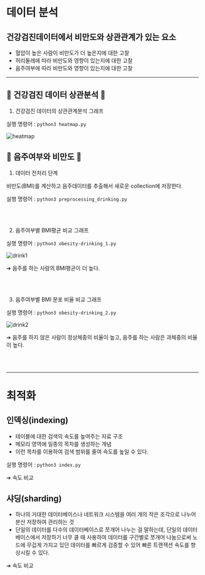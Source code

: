 # 데이터 분석
## 건강검진데이터에서 비만도와 상관관계가 있는 요소
- 혈압이 높은 사람이 비만도가 더 높은지에 대한 고찰
- 허리둘레에 따라 비만도와 영향이 있는지에 대한 고찰
- 음주여부에 따라 비만도와 영향이 있는지에 대한 고찰

---

## 🏥 건강검진 데이터 상관분석 🏥
1. 건강검진 데이터의 상관관계분석 그래프

실행 명령어 : `` python3 heatmap.py ``

![heatmap](https://user-images.githubusercontent.com/48914904/121794467-42c4c900-cc43-11eb-82ef-941d3d0c8758.png)

## 🍺 음주여부와 비만도 🍺
1. 데이터 전처리 단계

비만도(BMI)를 계산하고 음주데이터를 추출해서 새로운 collection에 저장한다.

실행 명령어 : `` python3 preprocessing_drinking.py ``

<br><br>

2. 음주여부별 BMI평균 비교 그래프

실행 명령어 : `` python3 obesity-drinking_1.py ``

![drink1](https://user-images.githubusercontent.com/48914904/121794470-5c661080-cc43-11eb-96eb-da9316408c81.png)

➔ 음주를 하는 사람의 BMI평균이 더 높다.

<br><br>

3. 음주여부별 BMI 분포 비율 비교 그래프

실행 명령어 : `` python3 obesity-drinking_2.py ``

![drink2](https://user-images.githubusercontent.com/48914904/121794478-6e47b380-cc43-11eb-9fe5-849200a7e3f6.png)

➔ 음주를 하지 않은 사람이 정상체중의 비율이 높고, 음주를 하는 사람은 과체중의 비율이 높다.

<br><br>

---

# 최적화
## 인덱싱(indexing)

- 테이블에 대한 검색의 속도를 높여주는 자료 구조
- 메모리 영역에 일종의 목차를 생성하는 개념
- 이런 목차를 이용하여 검색 범위를 줄여 속도를 높일 수 있다.

실행 명령어 : `` python3 index.py ``

➔ 속도 비교

## 샤딩(sharding)

- 하나의 거대한 데이터베이스나 네트워크 시스템을 여러 개의 작은 조각으로 나누어 분산 저장하여 관리하는 것
- 단일의 데이터를 다수의 데이터베이스로 쪼개어 나누는 걸 말하는데, 단일의 데이터베이스에서 저장하기 너무 클 때 사용하여 데이터를 구간별로 쪼개어 나눔으로써 노드에 무겁게 가지고 있던 데이터를 빠르게 검증할 수 있어 빠른 트랜잭션 속도를 향상시킬 수 있다. 

➔ 속도 비교
